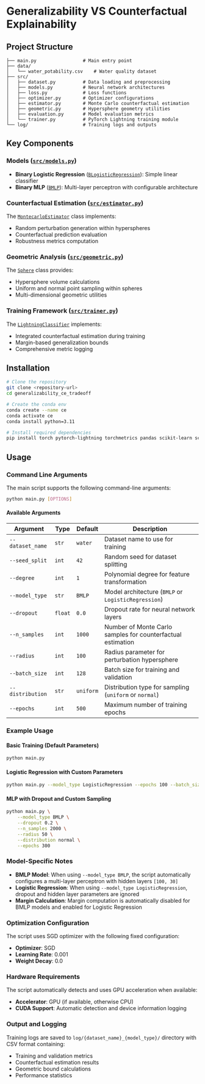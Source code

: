 # Generalizability VS Counterfactual Explainability


## Project Structure

```
├── main.py                 # Main entry point
├── data/
│   └── water_potability.csv    # Water quality dataset
├── src/
│   ├── dataset.py          # Data loading and preprocessing
│   ├── models.py           # Neural network architectures
│   ├── loss.py             # Loss functions
│   ├── optimizer.py        # Optimizer configurations
│   ├── estimator.py        # Monte Carlo counterfactual estimation
│   ├── geometric.py        # Hypersphere geometry utilities
│   ├── evaluation.py       # Model evaluation metrics
│   └── trainer.py          # PyTorch Lightning training module
└── log/                    # Training logs and outputs
```

## Key Components

### Models ([`src/models.py`](src/models.py))
- **Binary Logistic Regression** ([`BLogisticRegression`](src/models.py)): Simple linear classifier
- **Binary MLP** ([`BMLP`](src/models.py)): Multi-layer perceptron with configurable architecture

### Counterfactual Estimation ([`src/estimator.py`](src/estimator.py))
The [`MontecarloEstimator`](src/estimator.py) class implements:
- Random perturbation generation within hyperspheres
- Counterfactual prediction evaluation
- Robustness metrics computation

### Geometric Analysis ([`src/geometric.py`](src/geometric.py))
The [`Sphere`](src/geometric.py) class provides:
- Hypersphere volume calculations
- Uniform and normal point sampling within spheres
- Multi-dimensional geometric utilities

### Training Framework ([`src/trainer.py`](src/trainer.py))
The [`LightningClassifier`](src/trainer.py) implements:
- Integrated counterfactual estimation during training
- Margin-based generalization bounds
- Comprehensive metric logging

## Installation

```bash
# Clone the repository
git clone <repository-url>
cd generalizability_ce_tradeoff

# Create the conda env
conda create --name ce
conda activate ce
conda install python=3.11

# Install required dependencies
pip install torch pytorch-lightning torchmetrics pandas scikit-learn scipy matplotlib numpy lightning
```

## Usage

### Command Line Arguments

The main script supports the following command-line arguments:

```bash
python main.py [OPTIONS]
```

#### Available Arguments

| Argument | Type | Default | Description |
|----------|------|---------|-------------|
| `--dataset_name` | `str` | `water` | Dataset name to use for training |
| `--seed_split` | `int` | `42` | Random seed for dataset splitting |
| `--degree` | `int` | `1` | Polynomial degree for feature transformation |
| `--model_type` | `str` | `BMLP` | Model architecture (`BMLP` or `LogisticRegression`) |
| `--dropout` | `float` | `0.0` | Dropout rate for neural network layers |
| `--n_samples` | `int` | `1000` | Number of Monte Carlo samples for counterfactual estimation |
| `--radius` | `int` | `100` | Radius parameter for perturbation hypersphere |
| `--batch_size` | `int` | `128` | Batch size for training and validation |
| `--distribution` | `str` | `uniform` | Distribution type for sampling (`uniform` or `normal`) |
| `--epochs` | `int` | `500` | Maximum number of training epochs |

### Example Usage

#### Basic Training (Default Parameters)
```bash
python main.py
```

#### Logistic Regression with Custom Parameters
```bash
python main.py --model_type LogisticRegression --epochs 100 --batch_size 64
```

#### MLP with Dropout and Custom Sampling
```bash
python main.py \
    --model_type BMLP \
    --dropout 0.2 \
    --n_samples 2000 \
    --radius 50 \
    --distribution normal \
    --epochs 300
```


### Model-Specific Notes

- **BMLP Model**: When using `--model_type BMLP`, the script automatically configures a multi-layer perceptron with hidden layers `[100, 30]`
- **Logistic Regression**: When using `--model_type LogisticRegression`, dropout and hidden layer parameters are ignored
- **Margin Calculation**: Margin computation is automatically disabled for BMLP models and enabled for Logistic Regression

### Optimization Configuration

The script uses SGD optimizer with the following fixed configuration:
- **Optimizer**: SGD
- **Learning Rate**: 0.001
- **Weight Decay**: 0.0

### Hardware Requirements

The script automatically detects and uses GPU acceleration when available:
- **Accelerator**: GPU (if available, otherwise CPU)
- **CUDA Support**: Automatic detection and device information logging

### Output and Logging

Training logs are saved to `log/{dataset_name}_{model_type}/` directory with CSV format containing:
- Training and validation metrics
- Counterfactual estimation results
- Geometric bound calculations
- Performance statistics